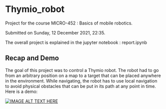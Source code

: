 # Thymio_robot
Project for the course MICRO-452 : Basics of mobile robotics.

Submitted on Sunday, 12 December 2021, 22:35.

The overall project is explained in the jupyter notebook : report.ipynb

## Recap and Demo
The goal of this project was to control a Thymio robot. The robot had to go from an arbitrary position on a map to a target that can be placed anywhere in the environment. While navigating, the robot has to use local navigation to avoid physical obstacles that can be put in its path at any point in time. Here is a demo:

[![IMAGE ALT TEXT HERE](https://github.com/TemryL/Thymio_robot/blob/main/videos/demo_screen.gif)](https://github.com/TemryL/Thymio_robot/blob/main/videos)
